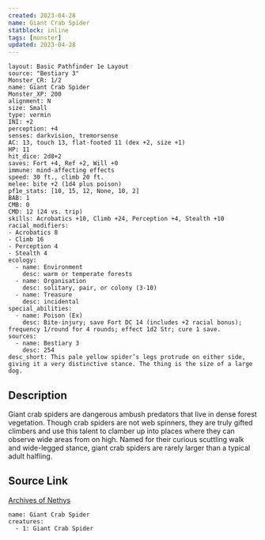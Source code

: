 ```yaml
---
created: 2023-04-28
name: Giant Crab Spider
statblock: inline
tags: [monster]
updated: 2023-04-28
---
```

```statblock
layout: Basic Pathfinder 1e Layout
source: "Bestiary 3"
Monster_CR: 1/2
name: Giant Crab Spider
Monster_XP: 200
alignment: N
size: Small
type: vermin
INI: +2
perception: +4
senses: darkvision, tremorsense
AC: 13, touch 13, flat-footed 11 (dex +2, size +1)
HP: 11
hit_dice: 2d8+2
saves: Fort +4, Ref +2, Will +0
immune: mind-affecting effects
speed: 30 ft., climb 20 ft.
melee: bite +2 (1d4 plus poison)
pf1e_stats: [10, 15, 12, None, 10, 2]
BAB: 1
CMB: 0
CMD: 12 (24 vs. trip)
skills: Acrobatics +10, Climb +24, Perception +4, Stealth +10
racial_modifiers:
- Acrobatics 8
- Climb 16
- Perception 4
- Stealth 4
ecology:
  - name: Environment
    desc: warm or temperate forests
  - name: Organisation
    desc: solitary, pair, or colony (3-10)
  - name: Treasure
    desc: incidental
special_abilities:
  - name: Poison (Ex)
    desc: Bite-injury; save Fort DC 14 (includes +2 racial bonus); frequency 1/round for 4 rounds; effect 1d2 Str; cure 1 save.
sources:
  - name: Bestiary 3
    desc: 254
desc_short: This pale yellow spider’s legs protrude on either side, giving it a very distinctive stance. The thing is the size of a large dog.
```
## Description
Giant crab spiders are dangerous ambush predators that live in dense forest vegetation. Though crab spiders are not web spinners, they are truly gifted climbers and use this talent to clamber up into places where they can observe wide areas from on high. Named for their curious scuttling walk and wide-legged stance, giant crab spiders are rarely larger than a typical adult halfling.
## Source Link
[Archives of Nethys](https://aonprd.com/MonsterDisplay.aspx?ItemName=Giant%20Crab%20Spider)
```encounter-table
name: Giant Crab Spider
creatures:
  - 1: Giant Crab Spider
```
